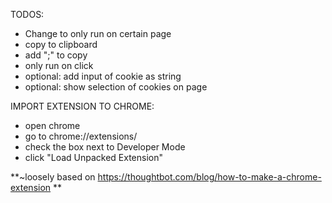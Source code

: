 TODOS:
* Change to only run on certain page 
* copy to clipboard
* add ";" to copy
* only run on click
* optional: add input of cookie as string
* optional: show selection of cookies on page

IMPORT EXTENSION TO CHROME:
* open chrome
* go to chrome://extensions/
* check the box next to Developer Mode
* click "Load Unpacked Extension"

**~loosely based on https://thoughtbot.com/blog/how-to-make-a-chrome-extension **
